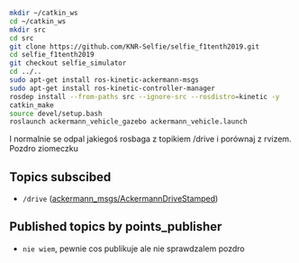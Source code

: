 
```bash
mkdir ~/catkin_ws
cd ~/catkin_ws
mkdir src
cd src
git clone https://github.com/KNR-Selfie/selfie_f1tenth2019.git
cd selfie_f1tenth2019
git checkout selfie_simulator
cd ../..
sudo apt-get install ros-kinetic-ackermann-msgs
sudo apt-get install ros-kinetic-controller-manager
rosdep install --from-paths src --ignore-src --rosdistro=kinetic -y
catkin_make
source devel/setup.bash
roslaunch ackermann_vehicle_gazebo ackermann_vehicle.launch
```
I normalnie se odpal jakiegoś rosbaga z topikiem /drive i porównaj z rvizem. Pozdro ziomeczku
## Topics subscibed
- `/drive` ([ackermann_msgs/AckermannDriveStamped](http://docs.ros.org/jade/api/ackermann_msgs/html/msg/AckermannDriveStamped.html))
## Published topics by points_publisher
- `nie wiem`, pewnie cos publikuje ale nie sprawdzalem pozdro
